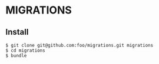 MIGRATIONS
==========

Install
-------

    $ git clone git@github.com:foo/migrations.git migrations
    $ cd migrations
    $ bundle